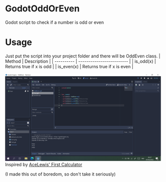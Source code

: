 # GodotOddOrEven
Godot script to check if a number is odd or even

# Usage
Just put the script into your project folder and there will be OddEven class.
|   Method   |        Description        |
| ---------- | ------------------------- |
| is_odd(x)  | Returns true if x is odd  |
| is_even(x) | Returns true if x is even |

![screenshot](/github/Screenshot.png)
Inspired by [AceLewis' First Calculator](https://github.com/AceLewis/my_first_calculator.py/)

(I made this out of boredom, so don't take it seriously)
